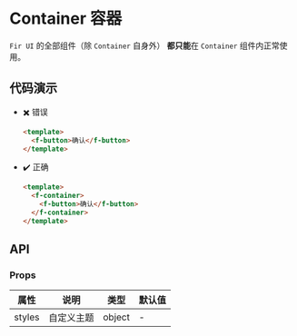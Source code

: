 # Container 容器

`Fir UI` 的全部组件（除 `Container` 自身外） **都只能**在 `Container` 组件内正常使用。

## 代码演示

- ✖️ 错误

    ```html
    <template>
      <f-button>确认</f-button>
    </template>
    ```

- ✔️ 正确

    ```html
    <template>
      <f-container>
        <f-button>确认</f-button>
      </f-container>
    </template>
    ```

## API

### Props

属性   | 说明       | 类型   | 默认值
-------|------------|--------|--------
styles | 自定义主题 | object | -
